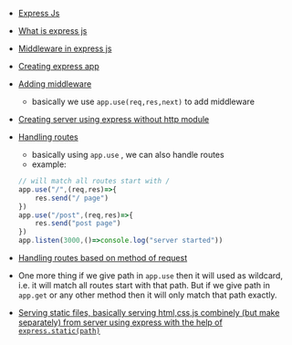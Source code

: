 - [Express Js](https://youtu.be/J-QgmSzyA_A?si=xbWPy_KmfgnO1AAZ)

- [What is express js](https://youtu.be/J-QgmSzyA_A?si=B4SIoWqcAzz1wQir&t=87) 

- [Middleware in express js](https://youtu.be/J-QgmSzyA_A?si=GJ4HDdipT_LqNsZz&t=277)

- [Creating express app](https://youtu.be/J-QgmSzyA_A?si=GQIlwnixlb9M0_eG&t=887)

- [Adding middleware](https://youtu.be/J-QgmSzyA_A?si=mwoy1s4sj7QFoL7E)
    - basically we use `app.use(req,res,next)` to add middleware

- [Creating server using express without http module](https://youtu.be/J-QgmSzyA_A?si=7zJE9QJLW6Hc9TlN&t=1787)

- [Handling routes](https://youtu.be/J-QgmSzyA_A?si=tbRkWNbRTS2Cb3yc&t=1857)
    - basically using `app.use` , we can also handle routes
    - example:
    ```js
    // will match all routes start with /  
    app.use("/",(req,res)=>{
        res.send("/ page") 
    })
    app.use("/post",(req,res)=>{
        res.send("post page")
    })
    app.listen(3000,()=>console.log("server started"))
    ```

- [Handling routes based on method of request](https://youtu.be/J-QgmSzyA_A?si=pwYUfbWxpLxl5-6S&t=2317)

- One more thing if we give path in ```app.use``` then it will used as wildcard, i.e. it will match all routes start with that path.  But if we give path in ```app.get``` or any other method then it will only match that path exactly.

- [Serving static files, basically serving html,css,js combinely (but make separately) from server using express with the help of `express.static(path)`](https://youtu.be/GNTDLqKWknw?si=8IGCPJrFprloxW0h&t=87)
